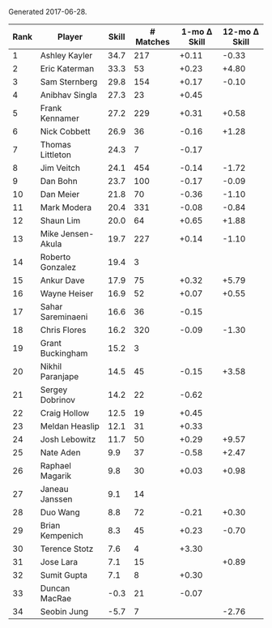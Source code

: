 Generated 2017-06-28.

| Rank | Player            | Skill | # Matches | 1-mo Δ Skill | 12-mo Δ Skill |
|------|-------------------|-------|-----------|--------------|---------------|
|    1 | Ashley Kayler     |  34.7 |       217 |        +0.11 |         -0.33 |
|    2 | Eric Katerman     |  33.3 |        53 |        +0.23 |         +4.80 |
|    3 | Sam Sternberg     |  29.8 |       154 |        +0.17 |         -0.10 |
|    4 | Anibhav Singla    |  27.3 |        23 |        +0.45 |               |
|    5 | Frank Kennamer    |  27.2 |       229 |        +0.31 |         +0.58 |
|    6 | Nick Cobbett      |  26.9 |        36 |        -0.16 |         +1.28 |
|    7 | Thomas Littleton  |  24.3 |         7 |        -0.17 |               |
|    8 | Jim Veitch        |  24.1 |       454 |        -0.14 |         -1.72 |
|    9 | Dan Bohn          |  23.7 |       100 |        -0.17 |         -0.09 |
|   10 | Dan Meier         |  21.8 |        70 |        -0.36 |         -1.10 |
|   11 | Mark Modera       |  20.4 |       331 |        -0.08 |         -0.84 |
|   12 | Shaun Lim         |  20.0 |        64 |        +0.65 |         +1.88 |
|   13 | Mike Jensen-Akula |  19.7 |       227 |        +0.14 |         -1.10 |
|   14 | Roberto Gonzalez  |  19.4 |         3 |              |               |
|   15 | Ankur Dave        |  17.9 |        75 |        +0.32 |         +5.79 |
|   16 | Wayne Heiser      |  16.9 |        52 |        +0.07 |         +0.55 |
|   17 | Sahar Sareminaeni |  16.6 |        36 |        -0.15 |               |
|   18 | Chris Flores      |  16.2 |       320 |        -0.09 |         -1.30 |
|   19 | Grant Buckingham  |  15.2 |         3 |              |               |
|   20 | Nikhil Paranjape  |  14.5 |        45 |        -0.15 |         +3.58 |
|   21 | Sergey Dobrinov   |  14.2 |        22 |        -0.62 |               |
|   22 | Craig Hollow      |  12.5 |        19 |        +0.45 |               |
|   23 | Meldan Heaslip    |  12.1 |        31 |        +0.33 |               |
|   24 | Josh Lebowitz     |  11.7 |        50 |        +0.29 |         +9.57 |
|   25 | Nate Aden         |   9.9 |        37 |        -0.58 |         +2.47 |
|   26 | Raphael Magarik   |   9.8 |        30 |        +0.03 |         +0.98 |
|   27 | Janeau Janssen    |   9.1 |        14 |              |               |
|   28 | Duo Wang          |   8.8 |        72 |        -0.21 |         +0.30 |
|   29 | Brian Kempenich   |   8.3 |        45 |        +0.23 |         -0.70 |
|   30 | Terence Stotz     |   7.6 |         4 |        +3.30 |               |
|   31 | Jose Lara         |   7.1 |        15 |              |         +0.89 |
|   32 | Sumit Gupta       |   7.1 |         8 |        +0.30 |               |
|   33 | Duncan MacRae     |  -0.3 |        21 |        -0.07 |               |
|   34 | Seobin Jung       |  -5.7 |         7 |              |         -2.76 |